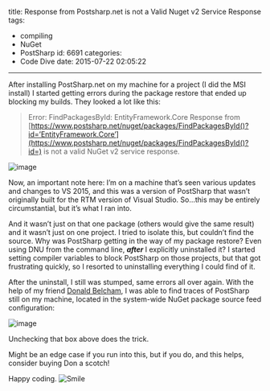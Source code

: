 title: Response from Postsharp.net is not a Valid Nuget v2 Service Response
tags:
  - compiling
  - NuGet
  - PostSharp
id: 6691
categories:
  - Code Dive
date: 2015-07-22 02:05:22
---

After installing PostSharp.net on my machine for a project (I did the MSI install) I started getting errors during the package restore that ended up blocking my builds. They looked a lot like this:
> Error: FindPackagesById: EntityFramework.Core Response from [https://www.postsharp.net/nuget/packages/FindPackagesById()?id=’EntityFramework.Core’](https://www.postsharp.net/nuget/packages/FindPackagesById()?id=) is not a valid NuGet v2 service response.

![image](https://jcblogimages.blob.core.windows.net/img/2015/07/image1.png "image")

Now, an important note here: I’m on a machine that’s seen various updates and changes to VS 2015, and this was a version of PostSharp that wasn’t originally built for the RTM version of Visual Studio. So…this may be entirely circumstantial, but it’s what I ran into.

And it wasn’t just on that one package (others would give the same result) and it wasn’t just on one project. I tried to isolate this, but couldn’t find the source. Why was PostSharp getting in the way of my package restore? Even using DNU from the command line, **_after_** I explicitly uninstalled it? I started setting compiler variables to block PostSharp on those projects, but that got frustrating quickly, so I resorted to uninstalling everything I could find of it.

After the uninstall, I still was stumped, same errors all over again. With the help of my friend [Donald Belcham](https://twitter.com/dbelcham), I was able to find traces of PostSharp still on my machine, located in the system-wide NuGet package source feed configuration:

![image](https://jcblogimages.blob.core.windows.net/img/2015/07/image2.png "image")

Unchecking that box above does the trick.

Might be an edge case if you run into this, but if you do, and this helps, consider buying Don a scotch! 

Happy coding. ![Smile](https://jcblogimages.blob.core.windows.net/img/2015/07/wlEmoticon-smile1.png)
